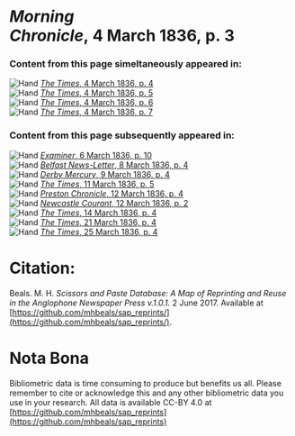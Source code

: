 # *Morning Chronicle*, 4 March 1836, p. 3  
  
### Content from this page simeltaneously appeared in:  
![Hand](http://scissorsandpaste.net/wp-content/uploads/2017/06/smallhandpointer.png) [*The Times*, 4 March 1836, p. 4](https://mhbeals.github.io/sap_html/The-Times/The-Times-4-March-1836-p-4)  
![Hand](http://scissorsandpaste.net/wp-content/uploads/2017/06/smallhandpointer.png) [*The Times*, 4 March 1836, p. 5](https://mhbeals.github.io/sap_html/The-Times/The-Times-4-March-1836-p-5)  
![Hand](http://scissorsandpaste.net/wp-content/uploads/2017/06/smallhandpointer.png) [*The Times*, 4 March 1836, p. 6](https://mhbeals.github.io/sap_html/The-Times/The-Times-4-March-1836-p-6)  
![Hand](http://scissorsandpaste.net/wp-content/uploads/2017/06/smallhandpointer.png) [*The Times*, 4 March 1836, p. 7](https://mhbeals.github.io/sap_html/The-Times/The-Times-4-March-1836-p-7)  
  
### Content from this page subsequently appeared in:  
![Hand](http://scissorsandpaste.net/wp-content/uploads/2017/06/smallhandpointer.png) [*Examiner*, 6 March 1836, p. 10](https://mhbeals.github.io/sap_html/Examiner/Examiner-6-March-1836-p-10)  
![Hand](http://scissorsandpaste.net/wp-content/uploads/2017/06/smallhandpointer.png) [*Belfast News-Letter*, 8 March 1836, p. 4](https://mhbeals.github.io/sap_html/Belfast-News-Letter/Belfast-News-Letter-8-March-1836-p-4)  
![Hand](http://scissorsandpaste.net/wp-content/uploads/2017/06/smallhandpointer.png) [*Derby Mercury*, 9 March 1836, p. 4](https://mhbeals.github.io/sap_html/Derby-Mercury/Derby-Mercury-9-March-1836-p-4)  
![Hand](http://scissorsandpaste.net/wp-content/uploads/2017/06/smallhandpointer.png) [*The Times*, 11 March 1836, p. 5](https://mhbeals.github.io/sap_html/The-Times/The-Times-11-March-1836-p-5)  
![Hand](http://scissorsandpaste.net/wp-content/uploads/2017/06/smallhandpointer.png) [*Preston Chronicle*, 12 March 1836, p. 4](https://mhbeals.github.io/sap_html/Preston-Chronicle/Preston-Chronicle-12-March-1836-p-4)  
![Hand](http://scissorsandpaste.net/wp-content/uploads/2017/06/smallhandpointer.png) [*Newcastle Courant*, 12 March 1836, p. 2](https://mhbeals.github.io/sap_html/Newcastle-Courant/Newcastle-Courant-12-March-1836-p-2)  
![Hand](http://scissorsandpaste.net/wp-content/uploads/2017/06/smallhandpointer.png) [*The Times*, 14 March 1836, p. 4](https://mhbeals.github.io/sap_html/The-Times/The-Times-14-March-1836-p-4)  
![Hand](http://scissorsandpaste.net/wp-content/uploads/2017/06/smallhandpointer.png) [*The Times*, 21 March 1836, p. 4](https://mhbeals.github.io/sap_html/The-Times/The-Times-21-March-1836-p-4)  
![Hand](http://scissorsandpaste.net/wp-content/uploads/2017/06/smallhandpointer.png) [*The Times*, 25 March 1836, p. 4](https://mhbeals.github.io/sap_html/The-Times/The-Times-25-March-1836-p-4)  


# Citation: 

Beals. M. H. *Scissors and Paste Database: A Map of Reprinting and Reuse in the Anglophone Newspaper Press v.1.0.1.* 2 June 2017. Available at [https://github.com/mhbeals/sap_reprints/](https://github.com/mhbeals/sap_reprints/). 

# Nota Bona

Bibliometric data is time consuming to produce but benefits us all. Please remember to cite or acknowledge this and any other bibliometric data you use in your research. All data is available CC-BY 4.0 at [https://github.com/mhbeals/sap_reprints](https://github.com/mhbeals/sap_reprints)
